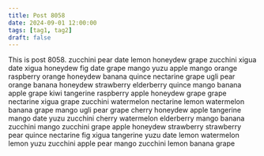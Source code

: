 ```yaml
---
title: Post 8058
date: 2024-09-01 12:00:00
tags: [tag1, tag2]
draft: false
---
```

This is post 8058.
zucchini
pear
date
lemon
honeydew
grape
zucchini
xigua
date
xigua
honeydew
fig
date
grape
mango
yuzu
apple
mango
orange
raspberry
orange
honeydew
banana
quince
nectarine
grape
ugli
pear
orange
banana
honeydew
strawberry
elderberry
quince
mango
banana
apple
grape
kiwi
tangerine
raspberry
apple
honeydew
grape
grape
nectarine
xigua
grape
zucchini
watermelon
nectarine
lemon
watermelon
banana
grape
mango
ugli
pear
grape
cherry
honeydew
apple
tangerine
mango
date
yuzu
zucchini
cherry
watermelon
elderberry
mango
banana
zucchini
mango
zucchini
grape
apple
honeydew
strawberry
strawberry
pear
quince
nectarine
fig
xigua
tangerine
yuzu
date
lemon
watermelon
lemon
yuzu
zucchini
apple
pear
mango
zucchini
lemon
banana
grape
